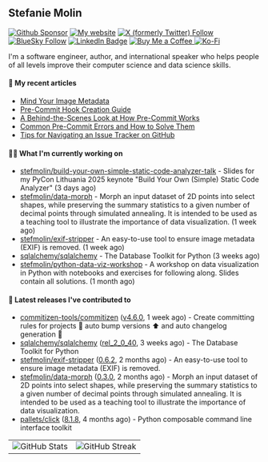 ## Stefanie Molin

[![Github Sponsor](https://img.shields.io/static/v1?label=Sponsor&message=%E2%9D%A4&logo=GitHub&link=https://github.com/sponsors/stefmolin&style=flat)](https://github.com/sponsors/stefmolin)
[![My website](https://img.shields.io/badge/website-stefaniemolin.com-0073b7?style=flat&link=https://stefaniemolin.com/)](https://stefaniemolin.com/)
[![X (formerly Twitter) Follow](https://img.shields.io/twitter/follow/StefanieMolin?style=social)](https://twitter.com/StefanieMolin)
[![BlueSky Follow](https://img.shields.io/badge/-Stefanie%20Molin-blue?style=flat-square&logo=bluesky&logoColor=white&link=https://bsky.app/profile/stefaniemolin.com)](https://bsky.app/profile/stefaniemolin.com)
[![LinkedIn Badge](https://img.shields.io/badge/LinkedIn-Stefanie%20Molin-blue?style=flat-square&logo=Linkedin&logoColor=white&link=https://www.linkedin.com/in/stefanie-molin/)](https://www.linkedin.com/in/stefanie-molin/)
[![Buy Me a Coffee](https://img.shields.io/badge/Buy_Me_a_Coffee-yellow?style=flat&logo=buymeacoffee&logoColor=white&labelColor=yellow&color=gray)
](https://www.buymeacoffee.com/stefanie.molin)
[![Ko-Fi](https://shields.io/badge/kofi-Support-ff5f5f?logo=ko-fi&style=flat)](https://ko-fi.com/stefaniemolin)

I'm a software engineer, author, and international speaker who helps people of all levels
improve their computer science and data science skills.

#### 📜 My recent articles

- [Mind Your Image Metadata](https://stefaniemolin.com/articles/devx/pre-commit/exif-stripper)
- [Pre-Commit Hook Creation Guide](https://stefaniemolin.com/articles/devx/pre-commit/hook-creation-guide)
- [A Behind-the-Scenes Look at How Pre-Commit Works](https://stefaniemolin.com/articles/devx/pre-commit/behind-the-scenes)
- [Common Pre-Commit Errors and How to Solve Them](https://stefaniemolin.com/articles/devx/pre-commit/troubleshooting-guide)
- [Tips for Navigating an Issue Tracker on GitHub](https://stefaniemolin.com/articles/open-source/navigating-an-issue-tracker)

#### 👩‍💻 What I'm currently working on

- [stefmolin/build-your-own-simple-static-code-analyzer-talk](https://github.com/stefmolin/build-your-own-simple-static-code-analyzer-talk) - Slides for my PyCon Lithuania 2025 keynote &#34;Build Your Own (Simple) Static Code Analyzer&#34; (3 days ago)
- [stefmolin/data-morph](https://github.com/stefmolin/data-morph) - Morph an input dataset of 2D points into select shapes, while preserving the summary statistics to a given number of decimal points through simulated annealing. It is intended to be used as a teaching tool to illustrate the importance of data visualization. (1 week ago)
- [stefmolin/exif-stripper](https://github.com/stefmolin/exif-stripper) - An easy-to-use tool to ensure image metadata (EXIF) is removed. (1 week ago)
- [sqlalchemy/sqlalchemy](https://github.com/sqlalchemy/sqlalchemy) - The Database Toolkit for Python (3 weeks ago)
- [stefmolin/python-data-viz-workshop](https://github.com/stefmolin/python-data-viz-workshop) - A workshop on data visualization in Python with notebooks and exercises for following along.  Slides contain all solutions. (1 month ago)

#### 🔭 Latest releases I've contributed to

- [commitizen-tools/commitizen](https://github.com/commitizen-tools/commitizen) ([v4.6.0](https://github.com/commitizen-tools/commitizen/releases/tag/v4.6.0), 1 week ago) - Create committing rules for projects :rocket: auto bump versions :arrow_up: and auto changelog generation :open_file_folder: 
- [sqlalchemy/sqlalchemy](https://github.com/sqlalchemy/sqlalchemy) ([rel_2_0_40](https://github.com/sqlalchemy/sqlalchemy/releases/tag/rel_2_0_40), 3 weeks ago) - The Database Toolkit for Python
- [stefmolin/exif-stripper](https://github.com/stefmolin/exif-stripper) ([0.6.2](https://github.com/stefmolin/exif-stripper/releases/tag/0.6.2), 2 months ago) - An easy-to-use tool to ensure image metadata (EXIF) is removed.
- [stefmolin/data-morph](https://github.com/stefmolin/data-morph) ([0.3.0](https://github.com/stefmolin/data-morph/releases/tag/0.3.0), 2 months ago) - Morph an input dataset of 2D points into select shapes, while preserving the summary statistics to a given number of decimal points through simulated annealing. It is intended to be used as a teaching tool to illustrate the importance of data visualization.
- [pallets/click](https://github.com/pallets/click) ([8.1.8](https://github.com/pallets/click/releases/tag/8.1.8), 4 months ago) - Python composable command line interface toolkit

<table>
  <tr style="border: none">
    <td valign="top" style="border: none">
      <img src="https://github-readme-stats.vercel.app/api?username=stefmolin&rank_icon=percentile&show_icons=true&theme=transparent" alt="GitHub Stats" />
    </td>
    <td valign="top" style="border: none">
      <img src="https://github-readme-streak-stats.herokuapp.com?user=stefmolin&mode=weekly&theme=transparent" alt="GitHub Streak" />
    </td>
  </tr>
</table>
